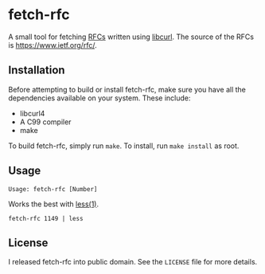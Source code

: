 # fetch-rfc

A small tool for fetching [RFCs](https://en.wikipedia.org/wiki/Request_for_Comments) written using [libcurl](https://curl.se/libcurl/). 
The source of the RFCs is <https://www.ietf.org/rfc/>.

## Installation
Before attempting to build or install fetch-rfc, make sure you have all the dependencies available on your system. These include:

- libcurl4
- A C99 compiler
- make 

To build fetch-rfc, simply run `make`.
To install, run `make install` as root. 

## Usage 

```Usage: fetch-rfc [Number]```

Works the best with [less(1)](https://man7.org/linux/man-pages/man1/less.1.html).

```fetch-rfc 1149 | less```

## License
I released fetch-rfc into public domain. See the `LICENSE` file for more details.
